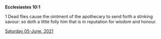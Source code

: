 **Ecclesiastes 10:1**

1 Dead flies cause the ointment of the apothecary to send forth a stinking savour: so doth a little folly him that is in reputation for wisdom and honour.

[Saturday 05-June, 2021](https://t.me/s/daily_scripture)
